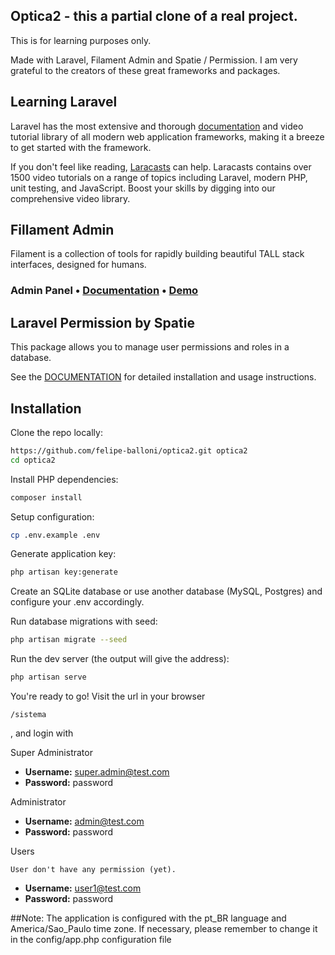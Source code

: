 ## Optica2 - this a partial clone of a real project.

This is for learning purposes only.

Made with Laravel, Filament Admin and Spatie / Permission. I am very grateful to the creators of these great frameworks and packages.

## Learning Laravel

Laravel has the most extensive and thorough [documentation](https://laravel.com/docs) and video tutorial library of all modern web application frameworks, making it a breeze to get started with the framework.

If you don't feel like reading, [Laracasts](https://laracasts.com) can help. Laracasts contains over 1500 video tutorials on a range of topics including Laravel, modern PHP, unit testing, and JavaScript. Boost your skills by digging into our comprehensive video library.

## Fillament Admin

Filament is a collection of tools for rapidly building beautiful TALL stack interfaces, designed for humans.

### Admin Panel • [Documentation](https://filamentadmin.com/docs/admin) • [Demo](https://demo.filamentadmin.com)

## Laravel Permission by Spatie

This package allows you to manage user permissions and roles in a database.

See the [DOCUMENTATION](https://docs.spatie.be/laravel-permission/) for detailed installation and usage instructions.

## Installation

Clone the repo locally:

```sh
https://github.com/felipe-balloni/optica2.git optica2
cd optica2
```

Install PHP dependencies:

```sh
composer install
```

Setup configuration:

```sh
cp .env.example .env
```

Generate application key:

```sh
php artisan key:generate
```

Create an SQLite database or use another database (MySQL, Postgres) and configure your .env accordingly.

Run database migrations with seed:

```sh
php artisan migrate --seed
```

Run the dev server (the output will give the address):

```sh
php artisan serve
```

You're ready to go! Visit the url in your browser
    
    /sistema

, and login with



Super Administrator
- **Username:** super.admin@test.com
- **Password:** password


Administrator
- **Username:** admin@test.com
- **Password:** password


Users

    User don't have any permission (yet).

- **Username:** user1@test.com
- **Password:** password

##Note:
The application is configured with the pt_BR language and America/Sao_Paulo time zone. If necessary, please remember to change it in the config/app.php configuration file
